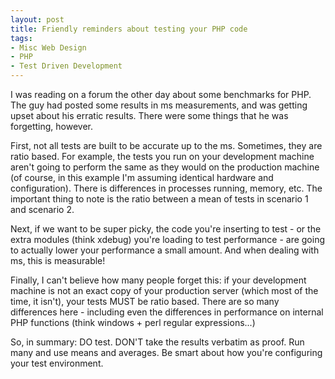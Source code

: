 ```yaml
---
layout: post
title: Friendly reminders about testing your PHP code
tags:
- Misc Web Design
- PHP
- Test Driven Development
---
```


I was reading on a forum the other day about some benchmarks for PHP.  The guy had posted some results in ms measurements, and was getting upset about his erratic results.  There were some things that he was forgetting, however.

First, not all tests are built to be accurate up to the ms.  Sometimes, they are ratio based.  For example, the tests you run on your development machine aren't going to perform the same as they would on the production machine (of course, in this example I'm assuming identical hardware and configuration).  There is differences in processes running, memory, etc.  The important thing to note is the ratio between a mean of tests in scenario 1 and scenario 2.

Next, if we want to be super picky, the code you're inserting to test - or the extra modules (think xdebug) you're loading to test performance - are going to actually lower your performance a small amount.  And when dealing with ms, this is measurable!

Finally, I can't believe how many people forget this: if your development machine is not an exact copy of your production server (which most of the time, it isn't), your tests MUST be ratio based.  There are so many differences here - including even the differences in performance on internal PHP functions (think windows + perl regular expressions...)

So, in summary: DO test.  DON'T take the results verbatim as proof.  Run many and use means and averages.  Be smart about how you're configuring your test environment.
